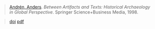 > [Andrén, Anders](andren.md). *Between Artifacts and Texts: Historical Archaeology in Global Perspective*. Springer Science+Business Media, 1998.

> [doi](https://doi.org/10.1525/aa.1999.101.4.845)
> [pdf](a-andren1997.pdf)